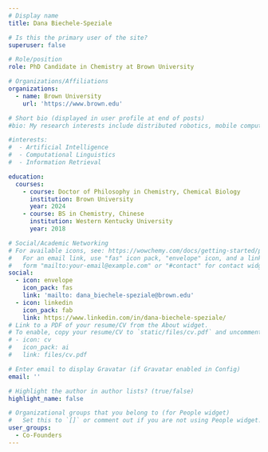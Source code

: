 ```yaml
---
# Display name
title: Dana Biechele-Speziale 

# Is this the primary user of the site?
superuser: false

# Role/position
role: PhD Candidate in Chemistry at Brown University 

# Organizations/Affiliations
organizations:
  - name: Brown University
    url: 'https://www.brown.edu'

# Short bio (displayed in user profile at end of posts)
#bio: My research interests include distributed robotics, mobile computing and programmable matter.

#interests:
#  - Artificial Intelligence
#  - Computational Linguistics
#  - Information Retrieval

education:
  courses:
    - course: Doctor of Philosophy in Chemistry, Chemical Biology
      institution: Brown University 
      year: 2024 
    - course: BS in Chemistry, Chinese 
      institution: Western Kentucky University
      year: 2018

# Social/Academic Networking
# For available icons, see: https://wowchemy.com/docs/getting-started/page-builder/#icons
#   For an email link, use "fas" icon pack, "envelope" icon, and a link in the
#   form "mailto:your-email@example.com" or "#contact" for contact widget.
social:
  - icon: envelope
    icon_pack: fas
    link: 'mailto: dana_biechele-speziale@brown.edu'
  - icon: linkedin
    icon_pack: fab
    link: https://www.linkedin.com/in/dana-biechele-speziale/ 
# Link to a PDF of your resume/CV from the About widget.
# To enable, copy your resume/CV to `static/files/cv.pdf` and uncomment the lines below.
# - icon: cv
#   icon_pack: ai
#   link: files/cv.pdf

# Enter email to display Gravatar (if Gravatar enabled in Config)
email: ''

# Highlight the author in author lists? (true/false)
highlight_name: false

# Organizational groups that you belong to (for People widget)
#   Set this to `[]` or comment out if you are not using People widget.
user_groups:
  - Co-Founders
---
```

